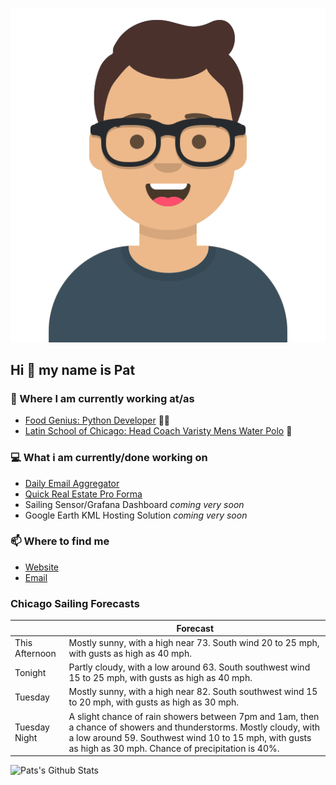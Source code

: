 [![Social banner for p-j-falconer](https://raw.githubusercontent.com/P-J-FALCONER/P-J-FALCONER/master/assets/avataaars.svg)](https://patfalconer.com/)
## Hi :wave: my name is Pat

### 💼 Where I am currently working at/as
- [Food Genius: Python Developer](https://getfoodgenius.com/) 🍔🐍
- [Latin School of Chicago: Head Coach Varisty Mens Water Polo](https://www.latinschool.org/) 🤽


### 💻 What i am currently/done working on
 - [Daily Email Aggregator](https://github.com/P-J-FALCONER/dott_daily_mail)
 - [Quick Real Estate Pro Forma](https://github.com/P-J-FALCONER/henry)
 - Sailing Sensor/Grafana Dashboard *coming very soon*
 - Google Earth KML Hosting Solution *coming very soon*

### 📫 Where to find me
 - [Website](https://patfalconer.com/)
 - [Email](mailto:patrick.j.falconer@gmail.com)


### Chicago Sailing Forecasts
|   | Forecast  |
|---|---|
| This Afternoon | Mostly sunny, with a high near 73. South wind 20 to 25 mph, with gusts as high as 40 mph. |
| Tonight | Partly cloudy, with a low around 63. South southwest wind 15 to 25 mph, with gusts as high as 40 mph. |
| Tuesday | Mostly sunny, with a high near 82. South southwest wind 15 to 20 mph, with gusts as high as 30 mph. |
| Tuesday Night | A slight chance of rain showers between 7pm and 1am, then a chance of showers and thunderstorms. Mostly cloudy, with a low around 59. Southwest wind 10 to 15 mph, with gusts as high as 30 mph. Chance of precipitation is 40%. |

![Pats's Github Stats](https://github-readme-stats.vercel.app/api?username=p-j-falconer&show_icons=true&theme=radical)
